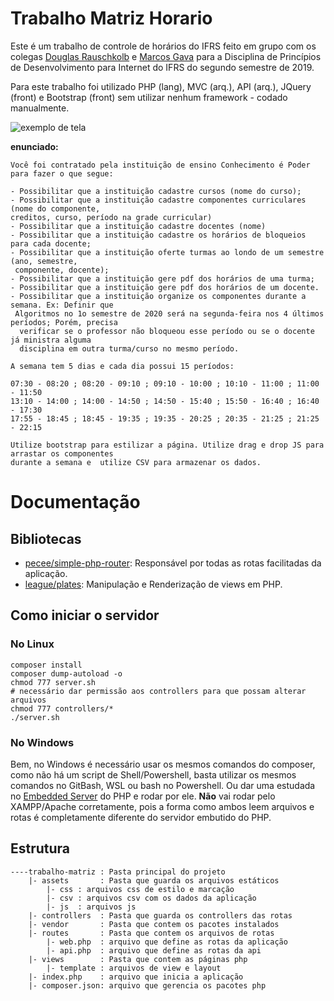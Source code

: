 # Trabalho Matriz Horario
Este é um trabalho de controle de horários do IFRS feito em grupo com os colegas [Douglas Rauschkolb]() e <u>Marcos Gava</u> para a Disciplina de Princípios de Desenvolvimento para Internet do IFRS do segundo semestre de 2019.

Para este trabalho foi utilizado PHP (lang), MVC (arq.), API (arq.), JQuery (front) e Bootstrap (front) sem utilizar nenhum framework - codado manualmente.

![exemplo de tela](screen-example.gif)

**enunciado:**
```
Você foi contratado pela instituição de ensino Conhecimento é Poder para fazer o que segue:

- Possibilitar que a instituição cadastre cursos (nome do curso);
- Possibilitar que a instituição cadastre componentes curriculares (nome do componente, 
creditos, curso, período na grade curricular)
- Possibilitar que a instituição cadastre docentes (nome)
- Possibilitar que a instituição cadastre os horários de bloqueios para cada docente;
- Possibilitar que a instituição oferte turmas ao londo de um semestre (ano, semestre,
 componente, docente);
- Possibilitar que a instituição gere pdf dos horários de uma turma;
- Possibilitar que a instituição gere pdf dos horários de um docente.
- Possibilitar que a instituição organize os componentes durante a semana. Ex: Definir que
 Algoritmos no 1o semestre de 2020 será na segunda-feira nos 4 últimos períodos; Porém, precisa
  verificar se o professor não bloqueou esse período ou se o docente já ministra alguma 
  disciplina em outra turma/curso no mesmo período.

A semana tem 5 dias e cada dia possui 15 períodos:

07:30 - 08:20 ; 08:20 - 09:10 ; 09:10 - 10:00 ; 10:10 - 11:00 ; 11:00 - 11:50
13:10 - 14:00 ; 14:00 - 14:50 ; 14:50 - 15:40 ; 15:50 - 16:40 ; 16:40 - 17:30
17:55 - 18:45 ; 18:45 - 19:35 ; 19:35 - 20:25 ; 20:35 - 21:25 ; 21:25 - 22:15

Utilize bootstrap para estilizar a página. Utilize drag e drop JS para arrastar os componentes 
durante a semana e  utilize CSV para armazenar os dados.
```

# Documentação
## Bibliotecas
- [pecee/simple-php-router](https://github.com/skipperbent/simple-php-router): Responsável por todas as rotas facilitadas da aplicação.
- [league/plates](http://platesphp.com/): Manipulação e Renderização de views em PHP.

## Como iniciar o servidor
### No Linux
```shell
composer install
composer dump-autoload -o
chmod 777 server.sh
# necessário dar permissão aos controllers para que possam alterar arquivos 
chmod 777 controllers/*
./server.sh
```
### No Windows
Bem, no Windows é necessário usar os mesmos comandos do composer, como não há um script de Shell/Powershell, basta utilizar os mesmos comandos no GitBash, WSL ou bash no Powershell. Ou dar uma estudada no [Embedded Server](https://www.php.net/manual/pt_BR/features.commandline.webserver.php) do PHP e rodar por ele. **Não** vai rodar pelo XAMPP/Apache corretamente, pois a forma como ambos leem arquivos e rotas é completamente diferente do servidor embutido do PHP.

## Estrutura
```
----trabalho-matriz : Pasta principal do projeto
    |- assets       : Pasta que guarda os arquivos estáticos
        |- css : arquivos css de estilo e marcação
        |- csv : arquivos csv com os dados da aplicação
        |- js  : arquivos js
    |- controllers  : Pasta que guarda os controllers das rotas
    |- vendor       : Pasta que contem os pacotes instalados
    |- routes       : Pasta que contem os arquivos de rotas
        |- web.php  : arquivo que define as rotas da aplicação
        |- api.php  : arquivo que define as rotas da api
    |- views        : Pasta que contem as páginas php
        |- template : arquivos de view e layout
    |- index.php    : arquivo que inicia a aplicação
    |- composer.json: arquivo que gerencia os pacotes php
```
